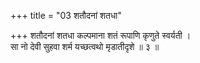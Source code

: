 +++
title = "03 शतौदनां शतधा"

+++
शतौदनां शतधा कल्पमाना शतं रूपाणि कृणुते स्वर्यती ।  
सा नो देवी सुहवा शर्म यच्छत्वथो मृडातीदृशे ॥ ३ ॥